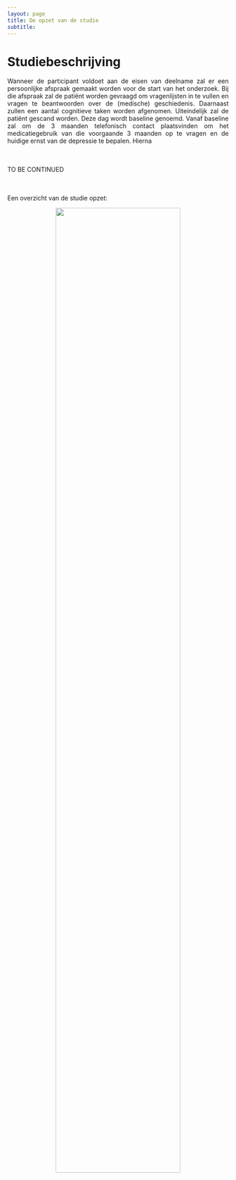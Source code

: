 ```yaml
---
layout: page
title: De opzet van de studie
subtitle:
---
```


# Studiebeschrijving

<div align = "justify"> 
	<p>
Wanneer de participant voldoet aan de eisen van deelname zal er een persoonlijke afspraak gemaakt worden voor de start van het onderzoek. Bij die afspraak zal de patiënt worden gevraagd om vragenlijsten in te vullen en vragen te beantwoorden over de (medische) geschiedenis. Daarnaast zullen een aantal cognitieve taken worden afgenomen. Uiteindelijk zal de patiënt gescand worden. Deze dag wordt baseline genoemd. Vanaf baseline zal om de 3 maanden telefonisch contact plaatsvinden om het medicatiegebruik van die voorgaande 3 maanden op te vragen en de huidige ernst van de depressie te bepalen. Hierna 


<br><br>TO BE CONTINUED


<br><br>Een overzicht van de studie opzet:

</p>
</div>
<p style="text-align:center">
<img src="{{ 'img/studydesign.png' | relative_url }}" style= "width:75%" />
</p>
